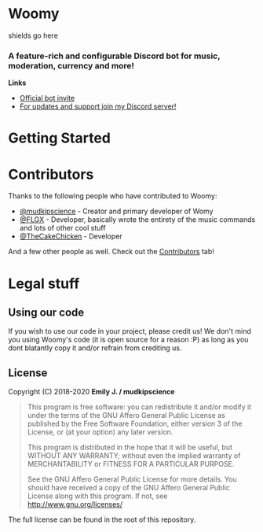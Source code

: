 Woomy
================

shields go here

### A feature-rich and configurable Discord bot for music, moderation, currency and more!

**Links**
* [Official bot invite](https://discordapp.com/oauth2/authorize?client_id=435961704145485835&permissions=2134240503&scope=bot)
* [For updates and support join my Discord server!](https://discord.gg/HCF8mdv)

# Getting Started

# Contributors

Thanks to the following people who have contributed to Woomy:

* [@mudkipscience](https://github.com/mudkipscience/) - Creator and primary developer of Womy
* [@FLGX](https://github.com/FLGX06/) - Developer, basically wrote the entirety of the music commands and lots of other cool stuff
* [@TheCakeChicken](https://github.com/TheCakeChicken/) - Developer

And a few other people as well. Check out the [Contributors](https://github.com/mudkipscience/woomy/graphs/contributors) tab!

# Legal stuff

## Using our code
If you wish to use our code in your project, please credit us! We don't mind you using Woomy's code (it is open source for a reason :P) as long as you dont blatantly copy it and/or refrain from crediting us.

## License

Copyright (C) 2018-2020 **Emily J. / mudkipscience**

>This program is free software: you can redistribute it and/or modify it under the terms of the GNU Affero General Public License
>as published by the Free Software Foundation, either version 3 of the License, or (at your option) any later version. 
>                                                   
>This program is distributed in the hope that it will be useful, but WITHOUT ANY WARRANTY; 
>without even the implied warranty of MERCHANTABILITY or FITNESS FOR A PARTICULAR PURPOSE. 
>                                                   
>See the GNU Affero General Public License for more details. 
>You should have received a copy of the GNU Affero General Public License along with this program. If not, see http://www.gnu.org/licenses/

The full license can be found in the root of this repository.
